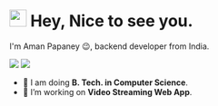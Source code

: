 <h1><img src="https://emojis.slackmojis.com/emojis/images/1531849430/4246/blob-sunglasses.gif?1531849430" width="30"/> <span> Hey, Nice to see you. </span> </h1>

I'm Aman Papaney 😉, backend developer from India. 

<div>
<a href="mailto: amanpapaney2003@gmail.com">
<img src="https://img.shields.io/badge/-amanpapaney2003%40gamil.com-7B83EB?&style=for-the-badge&logo=Gmail&logoColor=white" ></a>  <a href="https://www.linkedin.com/in/aman_papaney/"><img src="https://img.shields.io/badge/-aman_papaney-7B83EB?&style=for-the-badge&logo=linkedin&logoColor=white" ></a>  
</div>


- 💼 I am doing <strong>B. Tech. in Computer Science</strong>.
- 🔭 I’m working on <strong>Video Streaming Web App</strong>.
